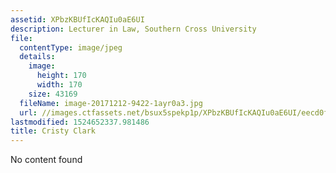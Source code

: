 ```yaml
---
assetid: XPbzKBUfIcKAQIu0aE6UI
description: Lecturer in Law, Southern Cross University
file:
  contentType: image/jpeg
  details:
    image:
      height: 170
      width: 170
    size: 43169
  fileName: image-20171212-9422-1ayr0a3.jpg
  url: //images.ctfassets.net/bsux5spekp1p/XPbzKBUfIcKAQIu0aE6UI/eecd0fd1c7857a000aa4e0fbd53decb1/image-20171212-9422-1ayr0a3.jpg
lastmodified: 1524652337.981486
title: Cristy Clark
---
```

No content found